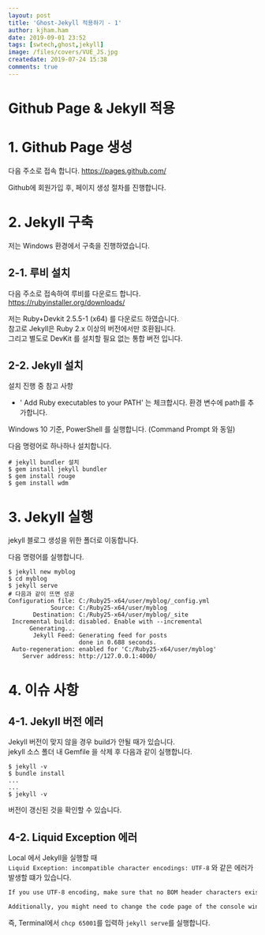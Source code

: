 ```yaml
---
layout: post
title: 'Ghost-Jekyll 적용하기 - 1'
author: kjham.ham
date: 2019-09-01 23:52
tags: [swtech,ghost,jekyll]
image: /files/covers/VUE_JS.jpg
createdate: 2019-07-24 15:38
comments: true
---
```


# Github Page & Jekyll 적용

# 1. Github Page 생성

다음 주소로 접속 합니다.
https://pages.github.com/

Github에 회원가입 후, 페이지 생성 절차를 진행합니다.

# 2. Jekyll 구축

저는 Windows 환경에서 구축을 진행하였습니다.

## 2-1. 루비 설치

다음 주소로 접속하여 루비를 다운로드 합니다.  
https://rubyinstaller.org/downloads/

저는 Ruby+Devkit 2.5.5-1 (x64) 를 다운로드 하였습니다.  
참고로 Jekyll은 Ruby 2.x 이상의 버전에서만 호환됩니다.  
그리고 별도로 DevKit 를 설치할 필요 없는 통합 버전 입니다.  

## 2-2. Jekyll 설치
설치 진행 중 참고 사항  
- ' Add Ruby executables to your PATH' 는 체크합시다. 환경 변수에 path를 추가합니다.  

Windows 10 기준, PowerShell 를 실행합니다. (Command Prompt 와 동일)  

다음 명령어로 하나하나 설치합니다.
~~~shell
# jekyll bundler 설치
$ gem install jekyll bundler
$ gem install rouge
$ gem install wdm
~~~

# 3. Jekyll 실행
jekyll 블로그 생성을 위한 폴더로 이동합니다.

다음 명령어를 실행합니다.
~~~shell
$ jekyll new myblog
$ cd myblog
$ jekyll serve
# 다음과 같이 뜨면 성공
Configuration file: C:/Ruby25-x64/user/myblog/_config.yml
            Source: C:/Ruby25-x64/user/myblog
       Destination: C:/Ruby25-x64/user/myblog/_site
 Incremental build: disabled. Enable with --incremental
      Generating...
       Jekyll Feed: Generating feed for posts
                    done in 0.688 seconds.
 Auto-regeneration: enabled for 'C:/Ruby25-x64/user/myblog'
    Server address: http://127.0.0.1:4000/
~~~

# 4. 이슈 사항

## 4-1. Jekyll 버전 에러  
Jekyll 버전이 맞지 않을 경우 build가 안될 때가 있습니다.  
jekyll 소스 폴더 내 Gemfile 을 삭제 후 다음과 같이 실행합니다.
~~~shell
$ jekyll -v
$ bundle install 
...
...
$ jekyll -v
~~~
버전이 갱신된 것을 확인할 수 있습니다.

## 4-2. Liquid Exception 에러  
Local 에서 Jekyll을 실행할 때  
`Liquid Exception: incompatible character encodings: UTF-8` 와 같은 에러가 발생할 떄가 있습니다.  
~~~html
If you use UTF-8 encoding, make sure that no BOM header characters exist in your files or very, very bad things will happen to Jekyll. This is especially relevant when you’re running Jekyll on Windows.

Additionally, you might need to change the code page of the console window to UTF-8 in case you get a Liquid Exception: Incompatible character encoding error during the site generation process. It can be done with the following command:
~~~

즉, Terminal에서 `chcp 65001`를 입력하 `jekyll serve`를 실행합니다.  